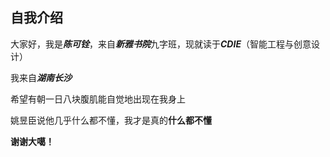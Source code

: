 ## 自我介绍

大家好，我是***陈可铨***，来自***新雅书院***九字班，现就读于***CDIE***（智能工程与创意设计）

我来自***湖南长沙***

希望有朝一日八块腹肌能自觉地出现在我身上

姚昱臣说他几乎什么都不懂，我才是真的**什么都不懂**

**谢谢大噶！**